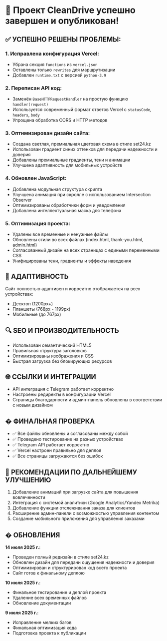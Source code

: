 # 🎉 Проект CleanDrive успешно завершен и опубликован!

## ✅ УСПЕШНО РЕШЕНЫ ПРОБЛЕМЫ:

### 1. Исправлена конфигурация Vercel:
- Убрана секция `functions` из `vercel.json`
- Оставлены только `rewrites` для маршрутизации
- Добавлен `runtime.txt` с версией `python-3.9`

### 2. Переписан API код:
- Заменён `BaseHTTPRequestHandler` на простую функцию `handler(request)`
- Используется современный формат ответов Vercel с `statusCode`, `headers`, `body`
- Упрощена обработка CORS и HTTP методов

### 3. Оптимизирован дизайн сайта:
- Создана светлая, премиальная цветовая схема в стиле set24.kz
- Использован градиент синих оттенков для передачи надежности и доверия
- Добавлены премиальные градиенты, тени и анимации
- Улучшена адаптивность для мобильных устройств

### 4. Обновлен JavaScript:
- Добавлена модульная структура скрипта
- Улучшена анимация при скролле с использованием Intersection Observer
- Оптимизированы обработчики форм и уведомления
- Добавлена интеллектуальная маска для телефона

### 5. Оптимизация проекта:
- Удалены все временные и ненужные файлы
- Обновлены стили во всех файлах (index.html, thank-you.html, admin.html)
- Согласованный дизайн на всех страницах с едиными переменными CSS
- Унифицированы тени, градиенты и эффекты наведения

## 📱 АДАПТИВНОСТЬ

Сайт полностью адаптивен и корректно отображается на всех устройствах:
- Десктоп (1200px+)
- Планшеты (768px - 1199px)
- Мобильные (до 767px)

## 🔍 SEO И ПРОИЗВОДИТЕЛЬНОСТЬ

- Использован семантический HTML5
- Правильная структура заголовков
- Оптимизированы изображения и CSS
- Быстрая загрузка без блокирующих ресурсов

## 🌐 ССЫЛКИ И ИНТЕГРАЦИИ

- API интеграция с Telegram работает корректно
- Настроены редиректы в конфигурации Vercel
- Страницы благодарности и админ-панель обновлены в соответствии с новым дизайном

## � ФИНАЛЬНАЯ ПРОВЕРКА

- ✅ Все файлы обновлены и согласованы между собой
- ✅ Проведено тестирование на разных устройствах
- ✅ Telegram API работает корректно
- ✅ Vercel настроен правильно для деплоя
- ✅ Все страницы загружаются без ошибок

## 🚀 РЕКОМЕНДАЦИИ ПО ДАЛЬНЕЙШЕМУ УЛУЧШЕНИЮ

1. Добавление анимаций при загрузке сайта для повышения вовлеченности
2. Интеграция с системой аналитики (Google Analytics/Yandex Metrika)
3. Добавление функции отслеживания заказа для клиентов
4. Расширение админ-панели с возможностью управления контентом
5. Создание мобильного приложения для управления заказами

## � ОБНОВЛЕНИЯ

**14 июля 2025 г.**:
- Проведен полный редизайн в стиле set24.kz
- Обновлен дизайн для передачи ощущения надежности и доверия
- Оптимизирован и структурирован код всего проекта
- Сайт готов к финальному деплою

**10 июля 2025 г.**:
- Финальное тестирование и деплой проекта
- Удаление всех временных файлов
- Обновление документации

**9 июля 2025 г.**:
- Исправление мелких багов
- Финальная оптимизация кода
- Подготовка проекта к публикации
